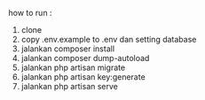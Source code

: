 how to run : 
1. clone
2. copy .env.example to .env dan setting database
3. jalankan composer install
4. jalankan composer dump-autoload
5. jalankan php artisan migrate
6. jalankan php artisan key:generate
6. jalankan php artisan serve
